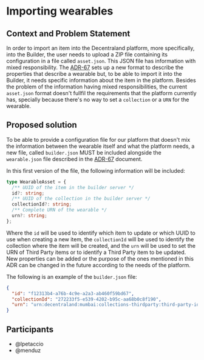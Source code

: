 # Importing wearables

## Context and Problem Statement

In order to import an item into the Decentraland platform, more specifically, into the Builder, the user needs to upload a ZIP file containing its configuration in a file called `asset.json`. This JSON file has information with mixed responsibility. The [ADR-67](docs/ADR-67-wearables-configuration.md) sets up a new format to describe the properties that describe a wearable but, to be able to import it into the Builder, it needs specific information about the item in the platform. Besides the problem of the information having mixed responsibilities, the current `asset.json` format doesn't fullfil the requirements that the platform currently has, specially because there's no way to set a `collection` or a `URN` for the wearable.

## Proposed solution

To be able to provide a configuration file for our platform that doesn't mix the information between the wearable itself and what the platform needs, a new file, called `builder.json` MUST be included alongside the `wearable.json` file described in the [ADR-67](docs/ADR-67-wearables-configuration.md) document.

In this first version of the file, the following information will be included:

```typescript
type WearableAsset = {
  /** UUID of the item in the builder server */
  id?: string;
  /** UUID of the collection in the builder server */
  collectionId?: string;
  /** Complete URN of the wearable */
  urn?: string;
};
```

Where the `id` will be used to identify which item to update or which UUID to use when creating a new item, the `collectionId` will be used to identify the collection where the item will be created, and the `urn` will be used to set the URN of Third Party items or to identify a Third Party item to be updated. New properties can be added or the purpose of the ones mentioned in this ADR can be changed in the future according to the needs of the platform.

The following is an example of the `builder.json` file:

```json
{
  "id": "f12313b4-a76b-4c9e-a2a3-ab460f59bd67",
  "collectionId": "272233f5-e539-4202-b95c-aa68b0c8f190",
  "urn": "urn:decentraland:mumbai:collections-thirdparty:third-party-id:collection-id:1"
}
```

## Participants

- @lpetaccio
- @menduz
